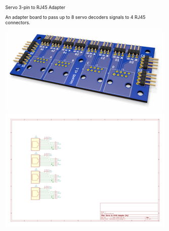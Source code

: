 Servo 3-pin to RJ45 Adapter

An adapter board to pass up to 8 servo decoders signals to 4 RJ45 connectors.

![PCB](locoservo45.pcb.png)
![Schematics](locoservo45.sch.svg)
